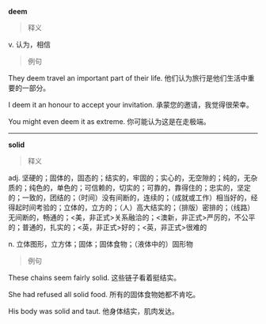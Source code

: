 **deem**

> 释义

v.	认为，相信



> 例句

They deem travel an important part of their life. 他们认为旅行是他们生活中重要的一部分。

I deem it an honour to accept your invitation. 承蒙您的邀请，我觉得很荣幸。

You might even deem it as extreme. 你可能认为这是在走极端。



------



**solid**

> 释义

adj.	坚硬的；固体的，固态的；结实的，牢固的；实心的，无空隙的；纯的，无杂质的；纯色的，单色的；可信赖的，切实的；可靠的，靠得住的；忠实的，坚定的；一致的，团结的；（时间）没有间断的，连续的；（成就或工作）相当好的，经得起时间考验的；立体的，立方的；（人）高大结实的；（排版）密排的；（线路）无间断的，畅通的；&lt;美，非正式&gt;关系融洽的；&lt;澳新，非正式&gt;严厉的，不公平的；普通的，扎实的；&lt;英，非正式&gt;好的；&lt;英，非正式&gt;很难的

n.	立体图形，立方体；固体；固体食物；（液体中的）固形物



> 例句

These chains seem fairly solid. 这些链子看着挺结实。

She had refused all solid food. 所有的固体食物她都不肯吃。

His body was solid and taut. 他身体结实，肌肉发达。